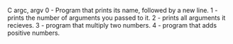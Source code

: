 C  argc, argv
0 - Program that prints its name, followed by a new line.
1 - prints the number of arguments you passed to it.
2 - prints all arguments it recieves.
3 - program that multiply two numbers.
4 - program that adds positive numbers.
